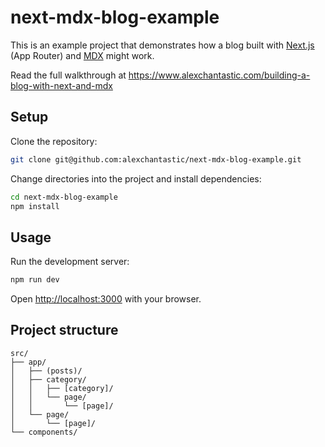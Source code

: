 # next-mdx-blog-example

This is an example project that demonstrates how a blog built with [Next.js](https://nextjs.org/) (App Router) and [MDX](https://www.mdxjs.com/) might work.

Read the full walkthrough at https://www.alexchantastic.com/building-a-blog-with-next-and-mdx

## Setup

Clone the repository:

```sh
git clone git@github.com:alexchantastic/next-mdx-blog-example.git
```

Change directories into the project and install dependencies:

```sh
cd next-mdx-blog-example
npm install
```

## Usage

Run the development server:

```sh
npm run dev
```

Open [http://localhost:3000](http://localhost:3000) with your browser.

## Project structure

```
src/
├── app/
│   ├── (posts)/
│   ├── category/
│   │   ├── [category]/
│   │   └── page/
│   │       └── [page]/
│   └── page/
│       └── [page]/
└── components/
```
